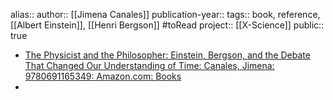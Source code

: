 alias::
author:: [[Jimena Canales]] 
publication-year::
tags:: book, reference, [[Albert Einstein]], [[Henri Bergson]] #toRead 
project:: [[X-Science]] 
public:: true

- [The Physicist and the Philosopher: Einstein, Bergson, and the Debate That Changed Our Understanding of Time: Canales, Jimena: 9780691165349: Amazon.com: Books](https://www.amazon.com/Physicist-Philosopher-Einstein-Bergson-Understanding/dp/0691165343/ref=sr_1_fkmr0_1?ie=UTF8&qid=1417740782&sr=8-1-fkmr0&keywords=%22Jimena+Canales%22)
-